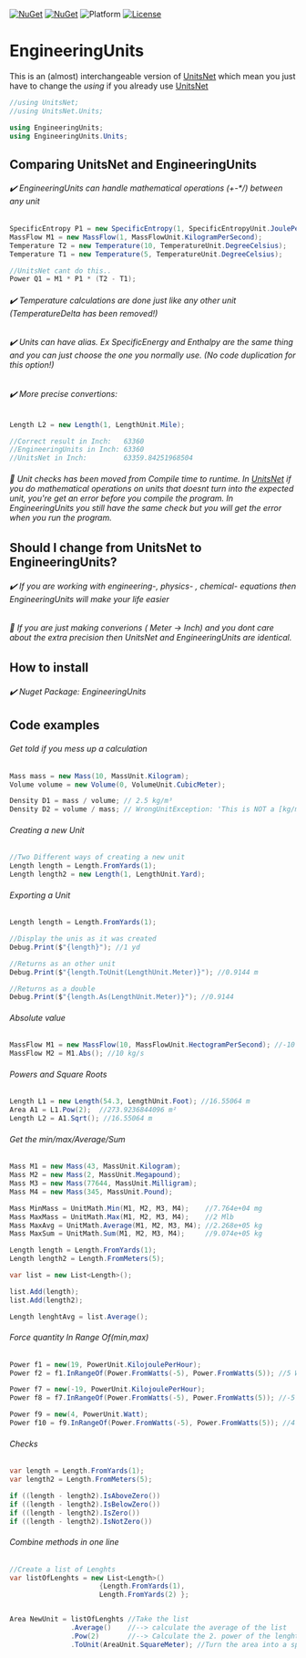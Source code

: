 [![NuGet](https://img.shields.io/nuget/v/EngineeringUnits)](https://www.nuget.org/packages/EngineeringUnits/)
[![NuGet](https://img.shields.io/nuget/dt/EngineeringUnits)](https://www.nuget.org/packages/EngineeringUnits/)
![Platform](https://img.shields.io/badge/Platform-64%2F32bit-brightgreen)
[![License](https://img.shields.io/github/license/MadsKirkFoged/SharpFluids)](https://github.com/MadsKirkFoged/EngineeringUnits/blob/master/LICENSE)

# EngineeringUnits


This is an (almost) interchangeable version of [UnitsNet](https://github.com/angularsen/UnitsNet) which mean you just have to change the *using* if you already use [UnitsNet](https://github.com/angularsen/UnitsNet)

```C#
//using UnitsNet;
//using UnitsNet.Units;

using EngineeringUnits;
using EngineeringUnits.Units;
```



## Comparing UnitsNet and EngineeringUnits


###### :heavy_check_mark: EngineeringUnits can handle mathematical operations (+-*/) between any unit

```C#
SpecificEntropy P1 = new SpecificEntropy(1, SpecificEntropyUnit.JoulePerKilogramKelvin);
MassFlow M1 = new MassFlow(1, MassFlowUnit.KilogramPerSecond);
Temperature T2 = new Temperature(10, TemperatureUnit.DegreeCelsius);
Temperature T1 = new Temperature(5, TemperatureUnit.DegreeCelsius);

//UnitsNet cant do this..
Power Q1 = M1 * P1 * (T2 - T1);
```

###### :heavy_check_mark: Temperature calculations are done just like any other unit (TemperatureDelta has been removed!)
###### :heavy_check_mark: Units can have alias. Ex *SpecificEnergy* and *Enthalpy* are the same thing and you can just choose the one you normally use. (No code duplication for this option!)
###### :heavy_check_mark: More precise convertions:
```C#
Length L2 = new Length(1, LengthUnit.Mile);

//Correct result in Inch:   63360
//EngineeringUnits in Inch: 63360
//UnitsNet in Inch:         63359.84251968504
```

###### :triangular_flag_on_post: Unit checks has been moved from Compile time to runtime. In [UnitsNet](https://github.com/angularsen/UnitsNet) if you do mathematical operations on units that doesnt turn into the expected unit, you're get an error before you compile the program. In EngineeringUnits you still have the same check but you will get the error when you run the program.



## Should I change from UnitsNet to EngineeringUnits?


###### :heavy_check_mark: If you are working with engineering-, physics- , chemical- equations then EngineeringUnits will make your life easier
###### :triangular_flag_on_post: If you are just making converions ( Meter -> Inch) and you dont care about the extra precision then UnitsNet and EngineeringUnits are identical.


## How to install

###### :heavy_check_mark: Nuget Package: EngineeringUnits

## Code examples

###### Get told if you mess up a calculation
```C#
Mass mass = new Mass(10, MassUnit.Kilogram);
Volume volume = new Volume(0, VolumeUnit.CubicMeter);

Density D1 = mass / volume; // 2.5 kg/m³
Density D2 = volume / mass; // WrongUnitException: 'This is NOT a [kg/m³] as expected! Your Unit is a [m³/kg]'
```

###### Creating a new Unit
```C#
//Two Different ways of creating a new unit
Length length = Length.FromYards(1);
Length length2 = new Length(1, LengthUnit.Yard); 
```

###### Exporting a Unit
```C#
Length length = Length.FromYards(1);

//Display the unis as it was created
Debug.Print($"{length}"); //1 yd

//Returns as an other unit
Debug.Print($"{length.ToUnit(LengthUnit.Meter)}"); //0.9144 m

//Returns as a double
Debug.Print($"{length.As(LengthUnit.Meter)}"); //0.9144
```

###### Absolute value
```C#
MassFlow M1 = new MassFlow(10, MassFlowUnit.HectogramPerSecond); //-10 kg/s
MassFlow M2 = M1.Abs(); //10 kg/s                   
```

###### Powers and Square Roots
```C#
Length L1 = new Length(54.3, LengthUnit.Foot); //16.55064 m
Area A1 = L1.Pow(2);  //273.9236844096 m²    
Length L2 = A1.Sqrt(); //16.55064 m               
```

###### Get the min/max/Average/Sum
```C#
Mass M1 = new Mass(43, MassUnit.Kilogram);
Mass M2 = new Mass(2, MassUnit.Megapound);
Mass M3 = new Mass(77644, MassUnit.Milligram);
Mass M4 = new Mass(345, MassUnit.Pound);

Mass MinMass = UnitMath.Min(M1, M2, M3, M4);    //7.764e+04 mg
Mass MaxMass = UnitMath.Max(M1, M2, M3, M4);    //2 Mlb
Mass MaxAvg = UnitMath.Average(M1, M2, M3, M4); //2.268e+05 kg
Mass MaxSum = UnitMath.Sum(M1, M2, M3, M4);     //9.074e+05 kg

```

```C#
Length length = Length.FromYards(1);
Length length2 = Length.FromMeters(5);

var list = new List<Length>();

list.Add(length);
list.Add(length2);

Length lenghtAvg = list.Average();
```

###### Force quantity In Range Of(min,max)
```C#
Power f1 = new(19, PowerUnit.KilojoulePerHour);
Power f2 = f1.InRangeOf(Power.FromWatts(-5), Power.FromWatts(5)); //5 W

Power f7 = new(-19, PowerUnit.KilojoulePerHour);
Power f8 = f7.InRangeOf(Power.FromWatts(-5), Power.FromWatts(5)); //-5 W

Power f9 = new(4, PowerUnit.Watt);
Power f10 = f9.InRangeOf(Power.FromWatts(-5), Power.FromWatts(5)); //4 W

```

###### Checks
```C#
var length = Length.FromYards(1);
var length2 = Length.FromMeters(5);

if ((length - length2).IsAboveZero())
if ((length - length2).IsBelowZero())
if ((length - length2).IsZero())
if ((length - length2).IsNotZero())

```

###### Combine methods in one line
```C#
//Create a list of Lenghts
var listOfLenghts = new List<Length>() 
                      {Length.FromYards(1), 
                      Length.FromYards(2) };


Area NewUnit = listOfLenghts //Take the list 
               .Average()    //--> calculate the average of the list
               .Pow(2)       //--> Calculate the 2. power of the lenght, making it into a Area
               .ToUnit(AreaUnit.SquareMeter); //Turn the area into a specific unit-type
                           
```
